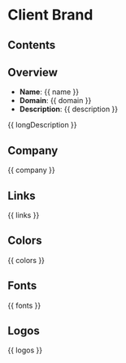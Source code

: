 # Client Brand

## Contents

## Overview

- **Name**: {{ name }}
- **Domain**: {{ domain }}
- **Description**: {{ description }}

{{ longDescription }}

## Company

{{ company }}

## Links

{{ links }}

## Colors

{{ colors }}

## Fonts

{{ fonts }}

## Logos

{{ logos }}
